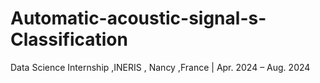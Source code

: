 # Automatic-acoustic-signal-s-Classification
Data Science Internship ,INERIS , Nancy ,France | Apr. 2024 – Aug. 2024
